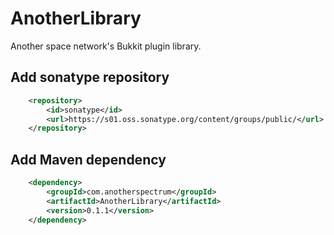 
# AnotherLibrary
Another space network's Bukkit plugin library.

## Add sonatype repository
```xml
    <repository>
        <id>sonatype</id>
        <url>https://s01.oss.sonatype.org/content/groups/public/</url>
    </repository>
```

## Add Maven dependency
```xml
    <dependency>
        <groupId>com.anotherspectrum</groupId>
        <artifactId>AnotherLibrary</artifactId>
        <version>0.1.1</version>
    </dependency>
```
